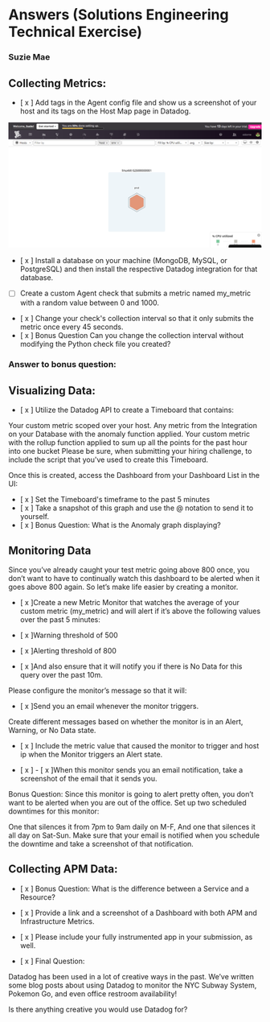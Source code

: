 # Answers (Solutions Engineering Technical Exercise)
### Suzie Mae


## Collecting Metrics:

- [ x ] Add tags in the Agent config file and show us a screenshot of your host and its tags on the Host Map page in Datadog.

![alt text][logo]

[logo]: ./images/host_map.png "Host map"


- [ x ] Install a database on your machine (MongoDB, MySQL, or PostgreSQL) and then install the respective Datadog integration for that database.
- [ ] Create a custom Agent check that submits a metric named my_metric with a random value between 0 and 1000.
- [ x ] Change your check's collection interval so that it only submits the metric once every 45 seconds.
- [ x ] Bonus Question Can you change the collection interval without modifying the Python check file you created?

### Answer to bonus question:




## Visualizing Data:

- [ x ] Utilize the Datadog API to create a Timeboard that contains:

Your custom metric scoped over your host.
Any metric from the Integration on your Database with the anomaly function applied.
Your custom metric with the rollup function applied to sum up all the points for the past hour into one bucket
Please be sure, when submitting your hiring challenge, to include the script that you've used to create this Timeboard.

Once this is created, access the Dashboard from your Dashboard List in the UI:

- [ x ] Set the Timeboard's timeframe to the past 5 minutes
- [ x ] Take a snapshot of this graph and use the @ notation to send it to yourself.
- [ x ] Bonus Question: What is the Anomaly graph displaying?


## Monitoring Data

Since you’ve already caught your test metric going above 800 once, you don’t want to have to continually watch this dashboard to be alerted when it goes above 800 again. So let’s make life easier by creating a monitor.

- [ x ]Create a new Metric Monitor that watches the average of your custom metric (my_metric) and will alert if it’s above the following values over the past 5 minutes:

- [ x ]Warning threshold of 500
- [ x ]Alerting threshold of 800
- [ x ]And also ensure that it will notify you if there is No Data for this query over the past 10m.


Please configure the monitor’s message so that it will:

- [ x ]Send you an email whenever the monitor triggers.

Create different messages based on whether the monitor is in an Alert, Warning, or No Data state.

- [ x ] Include the metric value that caused the monitor to trigger and host ip when the Monitor triggers an Alert state.

- [ x ] - [ x ]When this monitor sends you an email notification, take a screenshot of the email that it sends you.

Bonus Question: Since this monitor is going to alert pretty often, you don’t want to be alerted when you are out of the office. Set up two scheduled downtimes for this monitor:

One that silences it from 7pm to 9am daily on M-F,
And one that silences it all day on Sat-Sun.
Make sure that your email is notified when you schedule the downtime and take a screenshot of that notification.

## Collecting APM Data:


- [ x ] Bonus Question: What is the difference between a Service and a Resource?

- [ x ] Provide a link and a screenshot of a Dashboard with both APM and Infrastructure Metrics.

- [ x ] Please include your fully instrumented app in your submission, as well.

- [ x ] Final Question:

Datadog has been used in a lot of creative ways in the past. We’ve written some blog posts about using Datadog to monitor the NYC Subway System, Pokemon Go, and even office restroom availability!

Is there anything creative you would use Datadog for?


